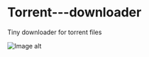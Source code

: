 # Torrent---downloader
Tiny downloader for torrent files


![Image alt](https://github.com/sqarxz/Torrent---downloader/blob/main/image.png)
